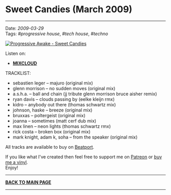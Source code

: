 # Sweet Candies (March 2009)

----

Date: *2009-03-29*  
Tags: *#progressive house*, *#tech house*, *#techno*  

[![Progressive Awake - Sweet Candies](https://thumbnailer.mixcloud.com/unsafe/390x390/extaudio/f/3/2/3/b65c-315e-40b6-afcd-70ad6348faf9)](https://www.mixcloud.com/progressiveawake2008/sweet-candies-march-2009/)

Listen on: 
<!-- 
* [**YOUTUBE**](https://fix.me)
* [**SOUNDCLOUD**](https://fix.me)
-->
* [**MIXCLOUD**](https://www.mixcloud.com/progressiveawake2008/sweet-candies-march-2009/)
<!-- 
* [**SPOTIFY**](https://fix.me)
[**Download MP3 (86MB, 63min)**](https://1drv.ms/u/s!Alo3H0XlzdZxggvqAjPyndDTXt96?e=3SXc8A)
-->

TRACKLIST:  

* sebastien leger – majuro (original mix)
* glenn morrison – no sudden moves (original mix)
* a.s.h.a. – ball and chain (jj tribute glenn morrison bruce aisher remix)
* ryan davis – clouds passing by (eelke kleijn rmx)
* kidro – anybody out there (thomas schwartz mix)
* johnson, haske – breeze (original mix)
* bruxxas – poltergeist (original mix)
* joanna – sometimes (matt cerf dub mix)
* max linen – neon lights (thomas schwartz rmx)
* rick costa – broken box (original mix)
* mark knight, adam k, soha – from the speaker (original mix)

All tracks are available to buy on <a href="http://beatport.com" target="_blank">Beatport</a>. 

If you like what I've created then feel free to support me on [Patreon](https://www.patreon.com/shivioua) or [buy me a vinyl](https://www.buymeacoffee.com/shivioua).  
Enjoy!  

----

[**BACK TO MAIN PAGE**](./README.md)

---- 
